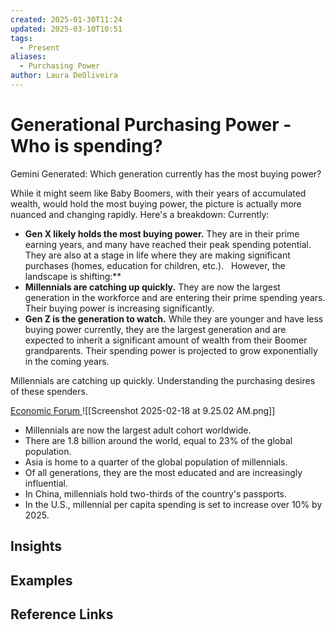 ```yaml
---
created: 2025-01-30T11:24
updated: 2025-03-10T10:51
tags:
  - Present
aliases:
  - Purchasing Power
author: Laura DeOliveira
---
```

# Generational Purchasing Power - Who is spending?

Gemini Generated: Which generation currently has the most buying power?

While it might seem like Baby Boomers, with their years of accumulated wealth, would hold the most buying power, the picture is actually more nuanced and changing rapidly. Here's a breakdown:
Currently:
- **Gen X likely holds the most buying power.** They are in their prime earning years, and many have reached their peak spending potential. They are also at a stage in life where they are making significant purchases (homes, education for children, etc.).  
However, the landscape is shifting:**
- **Millennials are catching up quickly.** They are now the largest generation in the workforce and are entering their prime spending years. Their buying power is increasing significantly.  
- **Gen Z is the generation to watch.** While they are younger and have less buying power currently, they are the largest generation and are expected to inherit a significant amount of wealth from their Boomer grandparents. Their spending power is projected to grow exponentially in the coming years.

Millennials are catching up quickly. Understanding the purchasing desires of these spenders. 

[Economic Forum ](https://www.weforum.org/stories/2021/11/millennials-world-regional-breakdown/)
![[Screenshot 2025-02-18 at 9.25.02 AM.png]]
- Millennials are now the largest adult cohort worldwide.
- There are 1.8 billion around the world, equal to 23% of the global population.
- Asia is home to a quarter of the global population of millennials.
- Of all generations, they are the most educated and are increasingly influential.
- In China, millennials hold two-thirds of the country's passports.
- In the U.S., millennial per capita spending is set to increase over 10% by 2025.

## Insights

## Examples

## Reference Links
